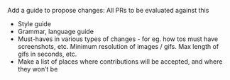 Add a guide to propose changes: All PRs to be evaluated against this
- Style guide
- Grammar, language guide
- Must-haves in various types of changes - for eg. how tos must have screenshots, etc. Minimum resolution of images / gifs. Max length of gifs in seconds, etc. 
- Make a list of places where contributions will be accepted, and where they won’t be

